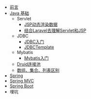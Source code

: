 - [前言](/)
- [Java 基础](Java基础/)
  - Servlet
    - [JSP动态渲染数据](Java基础/JSP动态渲染数据)
    - [结合Laravel去理解Servlet和JSP](Java基础/结合Laravel去理解Servlet和JSP)
  - JDBC
    - [JDBC入门](Java基础/JDBC入门)
    - [JDBCTemplate](Java基础/JDBCTemplate)
  - Mybatis
    - [Mybatis入门](Java基础/Mybatis入门)
  - [Druid连接池](Java基础/Druid连接池)
  - [数组、集合、列表区别](Java基础/数组、集合、列表区别)
- [Spring](Spring/) 
- [Spring MVC](/SpringMVC/)
- [Spring Boot](SpringBoot/)
- 埋坑